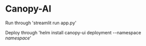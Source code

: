 # Canopy-AI

Run through 'streamlit run app.py'

Deploy through 'helm install canopy-ui deployment --namespace *namespace*'